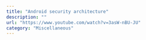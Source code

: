 ```yaml
---
title: "Android security architecture"
description: ""
url: "https://www.youtube.com/watch?v=3asW-nBU-JU"
category: "Miscellaneous"
---
```

